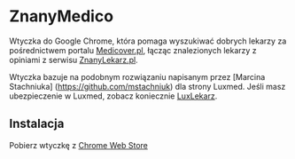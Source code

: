 # ZnanyMedico

Wtyczka do Google Chrome, która pomaga wyszukiwać dobrych lekarzy za pośrednictwem portalu [Medicover.pl](https://www.medicover.pl/), łącząc znalezionych lekarzy z opiniami z serwisu [ZnanyLekarz.pl](https://www.znanylekarz.pl/).

Wtyczka bazuje na podobnym rozwiązaniu napisanym przez [Marcina Stachniuka] (https://github.com/mstachniuk) dla strony Luxmed. Jeśli masz ubezpieczenie w Luxmed, zobacz koniecznie [LuxLekarz](https://github.com/mstachniuk/LuxLekarz).


## Instalacja

Pobierz wtyczkę z [Chrome Web Store]()
